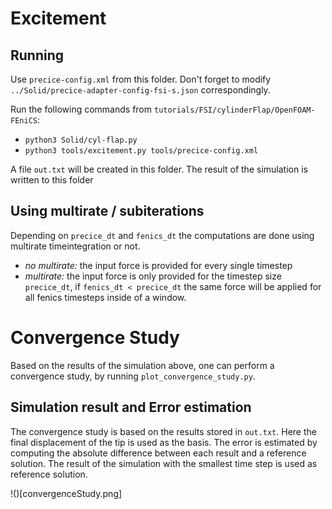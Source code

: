 # Excitement

## Running

Use `precice-config.xml` from this folder. Don't forget to modify `../Solid/precice-adapter-config-fsi-s.json` correspondingly.

Run the following commands from `tutorials/FSI/cylinderFlap/OpenFOAM-FEniCS`:

* `python3 Solid/cyl-flap.py`
* `python3 tools/excitement.py tools/precice-config.xml`

A file `out.txt` will be created in this folder. The result of the simulation is written to this folder

## Using multirate / subiterations

Depending on `precice_dt` and `fenics_dt` the computations are done using multirate timeintegration or not.

* *no multirate:* the input force is provided for every single timestep
* *multirate:* the input force is only provided for the timestep size `precice_dt`, if `fenics_dt < precice_dt` the same force will be applied for all fenics timesteps inside of a window.

# Convergence Study

Based on the results of the simulation above, one can perform a convergence study, by running `plot_convergence_study.py`.

## Simulation result and Error estimation

The convergence study is based on the results stored in `out.txt`. Here the final displacement of the tip is used as the basis. The error is estimated by computing the absolute difference between each result and a reference solution. The result of the simulation with the smallest time step is used as reference solution.

!()[convergenceStudy.png]
